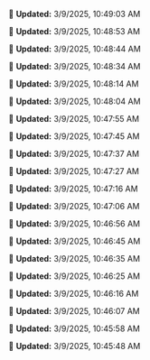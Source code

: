 
🔄 **Updated:** 3/9/2025, 10:49:03 AM


🔄 **Updated:** 3/9/2025, 10:48:53 AM


🔄 **Updated:** 3/9/2025, 10:48:44 AM


🔄 **Updated:** 3/9/2025, 10:48:34 AM


🔄 **Updated:** 3/9/2025, 10:48:14 AM


🔄 **Updated:** 3/9/2025, 10:48:04 AM


🔄 **Updated:** 3/9/2025, 10:47:55 AM


🔄 **Updated:** 3/9/2025, 10:47:45 AM


🔄 **Updated:** 3/9/2025, 10:47:37 AM


🔄 **Updated:** 3/9/2025, 10:47:27 AM


🔄 **Updated:** 3/9/2025, 10:47:16 AM


🔄 **Updated:** 3/9/2025, 10:47:06 AM


🔄 **Updated:** 3/9/2025, 10:46:56 AM


🔄 **Updated:** 3/9/2025, 10:46:45 AM


🔄 **Updated:** 3/9/2025, 10:46:35 AM


🔄 **Updated:** 3/9/2025, 10:46:25 AM


🔄 **Updated:** 3/9/2025, 10:46:16 AM


🔄 **Updated:** 3/9/2025, 10:46:07 AM


🔄 **Updated:** 3/9/2025, 10:45:58 AM


🔄 **Updated:** 3/9/2025, 10:45:48 AM





















